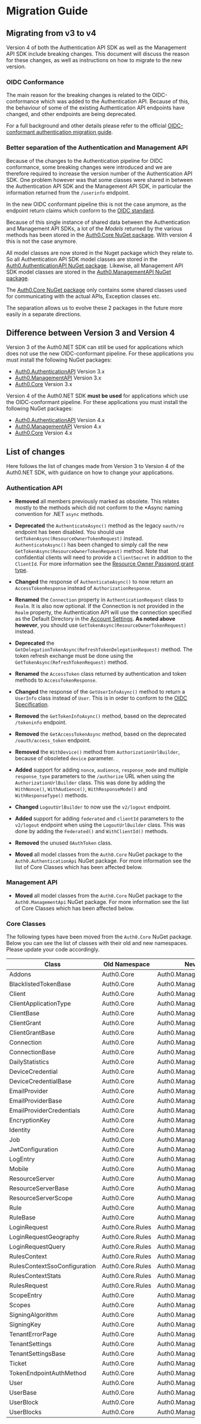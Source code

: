 # Migration Guide

## Migrating from v3 to v4

Version 4 of both the Authentication API SDK as well as the Management API SDK include breaking changes. This document will discuss the reason for these changes, as well as instructions on how to migrate to the new version.

### OIDC Conformance

The main reason for the breaking changes is related to the OIDC-conformance which was added to the Authentication API. Because of this, the behaviour of some of the existing Authentication API endpoints have changed, and other endpoints are being deprecated.

For a full background and other details please refer to the official [OIDC-conformant authentication migration guide](https://auth0-docs-content-pr-3100.herokuapp.com/docs/api-auth/tutorials/migration).

### Better separation of the Authentication and Management API

Because of the changes to the Authentication pipeline for OIDC conformance, some breaking changes were introduced and we are therefore required to increase the version number of the Authentication API SDK. One problem however was that some classes were shared in between the Authentication API SDK and the Management API SDK, in particular the information returned from the `/userinfo` endpoint. 

In the new OIDC conformant pipeline this is not the case anymore, as the endpoint return claims which conform to the [OIDC standard](http://openid.net/specs/openid-connect-core-1_0.html#StandardClaims).

Because of this single instance of shared data between the Authentication and Management API SDKs, a lot of the _Models_ returned by the various methods has been stored in the [Auth0.Core NuGet package](https://www.nuget.org/packages/Auth0.Core). With version 4 this is not the case anymore. 

All model classes are now stored in the Nuget package which they relate to. So all Authentication API SDK model classes are stored in the [Auth0.AuthenticationAPI NuGet package](https://www.nuget.org/packages/Auth0.AuthenticationApi). Likewise, all Management API SDK model classes are stored in the [Auth0.ManagementAPI NuGet package](https://www.nuget.org/packages/Auth0.ManagementApi).

The [Auth0.Core NuGet package](https://www.nuget.org/packages/Auth0.Core) only contains some shared classes used for communicating with the actual APIs, Exception classes etc.

The separation allows us to evolve these 2 packages in the future more easily in a separate directions.

## Difference between Version 3 and Version 4

Version 3 of the Auth0.NET SDK can still be used for applications which does not use the new OIDC-conformant pipeline. For these applications you must install the following NuGet packages:

* [Auth0.AuthenticationAPI](https://www.nuget.org/packages/Auth0.AuthenticationApi) Version 3.x
* [Auth0.ManagementAPI](https://www.nuget.org/packages/Auth0.ManagementApi) Version 3.x
* [Auth0.Core](https://www.nuget.org/packages/Auth0.Core) Version 3.x

Version 4 of the Auth0.NET SDK **must be used** for applications which use the OIDC-conformant pipeline. For these applications you must install the following NuGet packages:

* [Auth0.AuthenticationAPI](https://www.nuget.org/packages/Auth0.AuthenticationApi) Version 4.x
* [Auth0.ManagementAPI](https://www.nuget.org/packages/Auth0.ManagementApi) Version 4.x
* [Auth0.Core](https://www.nuget.org/packages/Auth0.Core) Version 4.x

## List of changes

Here follows the list of changes made from Version 3 to Version 4 of the Auth0.NET SDK, with guidance on how to change your applications.

### Authentication API

* **Removed** all members previously marked as obsolete. This relates mostly to the methods which did not conform to the *Async naming convention for .NET `async` methods.

* **Deprecated** the `AuthenticateAsync()` method as the legacy `oauth/ro` endpoint has been disabled. You should use `GetTokenAsync(ResourceOwnerTokenRequest)` instead. `AuthenticateAsync()` has been changed to simply call the new `GetTokenAsync(ResourceOwnerTokenRequest)` method. Note that confidential clients will need to provide a `ClientSecret` in addition to the `ClientId`. For more information see the [Resource Owner Password grant type](https://auth0.com/docs/api/authentication#resource-owner-password). 

* **Changed** the response of `AuthenticateAsync()` to now return an `AccessTokenResponse` instead of `AuthorizationResponse`. 

* **Renamed** the `Connection` property in `AuthenticationRequest` class to `Realm`. It is also now optional. If the Connection is not provided in the `Realm` property, the Authentication API will use the connection specified as the Default Directory in the [Account Settings](https://manage.auth0.com/#/account). **As noted above however**, you should use `GetTokenAsync(ResourceOwnerTokenRequest)` instead.

* **Deprecated** the `GetDelegationTokenAsync(RefreshTokenDelegationRequest)` method. The token refresh exchange must be done using the `GetTokenAsync(RefreshTokenRequest)` method.

* **Renamed** the `AccessToken` class returned by authentication and token methods to `AccessTokenResponse`. 

* **Changed** the response of the `GetUserInfoAsync()` method to return a `UserInfo` class instead of `User`. This is in order to conform to the [OIDC Specification](https://openid.net/specs/openid-connect-core-1_0.html#UserInfoResponse).

* **Removed** the `GetTokenInfoAsync()` method, based on the deprecated `/tokeninfo` endpoint.

* **Removed** the `GetAccessTokenAsync` method, based on the deprecated `/oauth/access_token` endpoint.

* **Removed** the `WithDevice()` method from `AuthorizationUrlBuilder`, because of obsoleted `device` parameter.

* **Added** support for adding `nonce`, `audience`, `response_mode` and multiple `response_type` parameters to the `/authorize` URL when using the `AuthorizationUrlBuilder` class. This was done by adding the `WithNonce()`, `WithAudience()`, `WithResponseMode()` and `WithResponseType()` methods.

* **Changed** `LogoutUrlBuilder` to now use the `v2/logout` endpoint. 

* **Added** support for adding `federated` and `clientId` parameters to the `v2/logout` endpoint when using the `LogoutUrlBuilder` class. This was done by adding the `Federated()` and `WithClientId()` methods.

* **Removed** the unused `OAuthToken` class. 

* **Moved** all model classes from the `Auth0.Core` NuGet package to the `Auth0.AuthenticationApi` NuGet package. For more information see the list of Core Classes which has been affected below.

### Management API

* **Moved** all model classes from the `Auth0.Core` NuGet package to the `Auth0.ManagementApi` NuGet package. For more information see the list of Core Classes which has been affected below.

### Core Classes

The following types have been moved from the `Auth0.Core` NuGet package. Below you can see the list of classes with their old and new namespaces. Please update your code accordingly.

Class | Old Namespace | New Namespace
---------|----------|---------
Addons | Auth0.Core | Auth0.ManagementApi.Models
BlacklistedTokenBase | Auth0.Core | Auth0.ManagementApi.Models
Client | Auth0.Core | Auth0.ManagementApi.Models
ClientApplicationType | Auth0.Core | Auth0.ManagementApi.Models
ClientBase | Auth0.Core | Auth0.ManagementApi.Models
ClientGrant | Auth0.Core | Auth0.ManagementApi.Models
ClientGrantBase | Auth0.Core | Auth0.ManagementApi.Models
Connection | Auth0.Core | Auth0.ManagementApi.Models 
ConnectionBase | Auth0.Core | Auth0.ManagementApi.Models
DailyStatistics | Auth0.Core | Auth0.ManagementApi.Models
DeviceCredential | Auth0.Core | Auth0.ManagementApi.Models
DeviceCredentialBase | Auth0.Core | Auth0.ManagementApi.Models
EmailProvider | Auth0.Core | Auth0.ManagementApi.Models
EmailProviderBase | Auth0.Core | Auth0.ManagementApi.Models
EmailProviderCredentials | Auth0.Core | Auth0.ManagementApi.Models
EncryptionKey | Auth0.Core | Auth0.ManagementApi.Models
Identity | Auth0.Core | Auth0.ManagementApi.Models
Job | Auth0.Core | Auth0.ManagementApi.Models
JwtConfiguration | Auth0.Core | Auth0.ManagementApi.Models
LogEntry | Auth0.Core | Auth0.ManagementApi.Models
Mobile | Auth0.Core | Auth0.ManagementApi.Models
ResourceServer | Auth0.Core | Auth0.ManagementApi.Models
ResourceServerBase | Auth0.Core | Auth0.ManagementApi.Models
ResourceServerScope | Auth0.Core | Auth0.ManagementApi.Models
Rule | Auth0.Core | Auth0.ManagementApi.Models
RuleBase | Auth0.Core | Auth0.ManagementApi.Models
LoginRequest | Auth0.Core.Rules | Auth0.ManagementApi.Models.Rules
LoginRequestGeography | Auth0.Core.Rules | Auth0.ManagementApi.Models.Rules
LoginRequestQuery | Auth0.Core.Rules | Auth0.ManagementApi.Models.Rules
RulesContext | Auth0.Core.Rules | Auth0.ManagementApi.Models.Rules
RulesContextSsoConfiguration | Auth0.Core.Rules | Auth0.ManagementApi.Models.Rules
RulesContextStats | Auth0.Core.Rules | Auth0.ManagementApi.Models.Rules
RulesRequest | Auth0.Core.Rules | Auth0.ManagementApi.Models.Rules
ScopeEntry | Auth0.Core | Auth0.ManagementApi.Models
Scopes | Auth0.Core | Auth0.ManagementApi.Models
SigningAlgorithm | Auth0.Core | Auth0.ManagementApi.Models
SigningKey | Auth0.Core | Auth0.ManagementApi.Models
TenantErrorPage | Auth0.Core | Auth0.ManagementApi.Models
TenantSettings | Auth0.Core | Auth0.ManagementApi.Models
TenantSettingsBase | Auth0.Core | Auth0.ManagementApi.Models
Ticket | Auth0.Core | Auth0.ManagementApi.Models
TokenEndpointAuthMethod | Auth0.Core | Auth0.ManagementApi.Models
User | Auth0.Core | Auth0.ManagementApi.Models
UserBase | Auth0.Core | Auth0.ManagementApi.Models
UserBlock | Auth0.Core | Auth0.ManagementApi.Models
UserBlocks | Auth0.Core | Auth0.ManagementApi.Models
